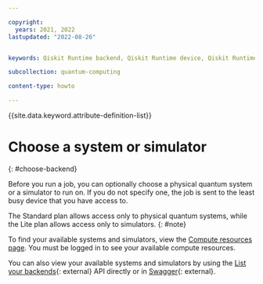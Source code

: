 ```yaml
---

copyright:
  years: 2021, 2022
lastupdated: "2022-08-26"


keywords: Qiskit Runtime backend, Qiskit Runtime device, Qiskit Runtime simulator, Qiskit Runtime systems

subcollection: quantum-computing

content-type: howto

---
```


{{site.data.keyword.attribute-definition-list}}


# Choose a system or simulator
{: #choose-backend}

Before you run a job, you can optionally choose a physical quantum system or a simulator to run on. If you do not specify one, the job is sent to the least busy device that you have access to.

The Standard plan allows access only to physical quantum systems, while the Lite plan allows access only to simulators.
{: #note}

To find your available systems and simulators, view the [Compute resources page](https://cloud.ibm.com/quantum/resources). You must be logged in to see your available compute resources.

You can also view your available systems and simulators by using the [List your backends](/apidocs/quantum-computing#list-backends){: external} API directly or in [Swagger](https://us-east.quantum-computing.cloud.ibm.com/openapi/#/Programs/list-backends){: external}.

